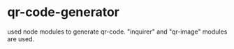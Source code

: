 # qr-code-generator
used node modules to generate qr-code.
"inquirer" and "qr-image" modules are used.

